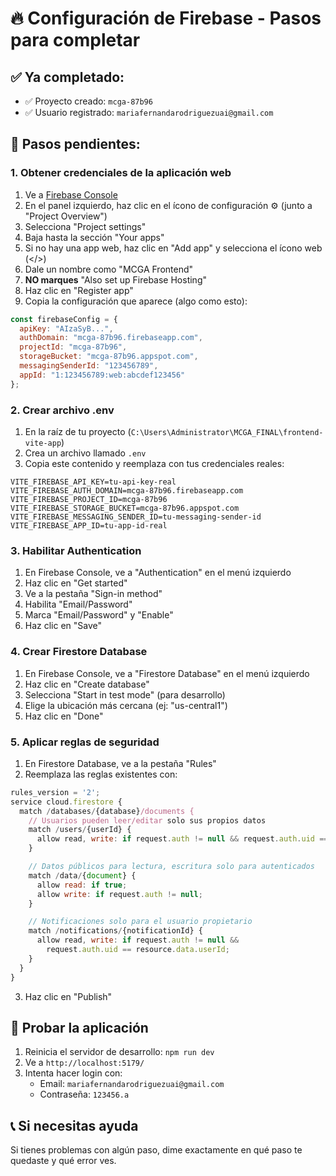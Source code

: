 # 🔥 Configuración de Firebase - Pasos para completar

## ✅ Ya completado:
- ✅ Proyecto creado: `mcga-87b96`
- ✅ Usuario registrado: `mariafernandarodriguezuai@gmail.com`

## 🔧 Pasos pendientes:

### 1. Obtener credenciales de la aplicación web

1. Ve a [Firebase Console](https://console.firebase.google.com/project/mcga-87b96)
2. En el panel izquierdo, haz clic en el ícono de configuración ⚙️ (junto a "Project Overview")
3. Selecciona "Project settings"
4. Baja hasta la sección "Your apps"
5. Si no hay una app web, haz clic en "Add app" y selecciona el ícono web (</>)
6. Dale un nombre como "MCGA Frontend"
7. **NO marques** "Also set up Firebase Hosting"
8. Haz clic en "Register app"
9. Copia la configuración que aparece (algo como esto):

```javascript
const firebaseConfig = {
  apiKey: "AIzaSyB...",
  authDomain: "mcga-87b96.firebaseapp.com",
  projectId: "mcga-87b96",
  storageBucket: "mcga-87b96.appspot.com",
  messagingSenderId: "123456789",
  appId: "1:123456789:web:abcdef123456"
};
```

### 2. Crear archivo .env

1. En la raíz de tu proyecto (`C:\Users\Administrator\MCGA_FINAL\frontend-vite-app`)
2. Crea un archivo llamado `.env`
3. Copia este contenido y reemplaza con tus credenciales reales:

```env
VITE_FIREBASE_API_KEY=tu-api-key-real
VITE_FIREBASE_AUTH_DOMAIN=mcga-87b96.firebaseapp.com
VITE_FIREBASE_PROJECT_ID=mcga-87b96
VITE_FIREBASE_STORAGE_BUCKET=mcga-87b96.appspot.com
VITE_FIREBASE_MESSAGING_SENDER_ID=tu-messaging-sender-id
VITE_FIREBASE_APP_ID=tu-app-id-real
```

### 3. Habilitar Authentication

1. En Firebase Console, ve a "Authentication" en el menú izquierdo
2. Haz clic en "Get started"
3. Ve a la pestaña "Sign-in method"
4. Habilita "Email/Password"
5. Marca "Email/Password" y "Enable"
6. Haz clic en "Save"

### 4. Crear Firestore Database

1. En Firebase Console, ve a "Firestore Database" en el menú izquierdo
2. Haz clic en "Create database"
3. Selecciona "Start in test mode" (para desarrollo)
4. Elige la ubicación más cercana (ej: "us-central1")
5. Haz clic en "Done"

### 5. Aplicar reglas de seguridad

1. En Firestore Database, ve a la pestaña "Rules"
2. Reemplaza las reglas existentes con:

```javascript
rules_version = '2';
service cloud.firestore {
  match /databases/{database}/documents {
    // Usuarios pueden leer/editar solo sus propios datos
    match /users/{userId} {
      allow read, write: if request.auth != null && request.auth.uid == userId;
    }

    // Datos públicos para lectura, escritura solo para autenticados
    match /data/{document} {
      allow read: if true;
      allow write: if request.auth != null;
    }

    // Notificaciones solo para el usuario propietario
    match /notifications/{notificationId} {
      allow read, write: if request.auth != null &&
        request.auth.uid == resource.data.userId;
    }
  }
}
```

3. Haz clic en "Publish"

## 🚀 Probar la aplicación

1. Reinicia el servidor de desarrollo: `npm run dev`
2. Ve a `http://localhost:5179/`
3. Intenta hacer login con:
   - Email: `mariafernandarodriguezuai@gmail.com`
   - Contraseña: `123456.a`

## 📞 Si necesitas ayuda

Si tienes problemas con algún paso, dime exactamente en qué paso te quedaste y qué error ves. 